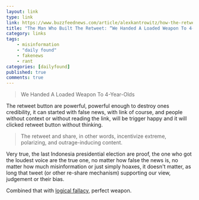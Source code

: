 ```yaml
---
layout: link
type: link
link: https://www.buzzfeednews.com/article/alexkantrowitz/how-the-retweet-ruined-the-internet
title: "The Man Who Built The Retweet: “We Handed A Loaded Weapon To 4-Year-Olds”"
category: links
tags: 
    - misinformation
    - "daily found"
    - fakenews
    - rant
categories: [dailyfound]
published: true
comments: true
---
```


> We Handed A Loaded Weapon To 4-Year-Olds

The retweet button are powerful, powerful enough to destroy ones credibility, it can started with false news, with link of course, and people without context or without reading the link, will be trigger happy and it will clicked retweet button without thinking.

> The retweet and share, in other words, incentivize extreme, polarizing, and outrage-inducing content.

Very true, the last Indonesia presidential election are proof, the one who got the loudest voice are the true one, no matter how false the news is, no matter how much misinformation or just simply hoaxes, it doesn't matter, as long that tweet (or other re-share mechanism) supporting our view, judgement or their bias.

Combined that with [logical fallacy](/2019/07/logical-fallacy-kesesatan-berpikir), perfect weapon.